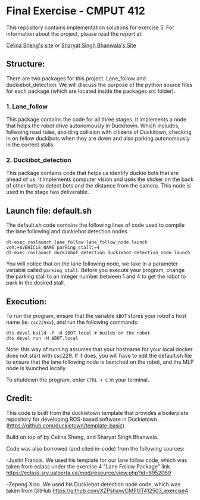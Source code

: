 # Final Exercise - CMPUT 412

This repository contains implementation solutions for exercise 5. For information about the project, please read the report at:

[Celina Sheng's site](https://sites.google.com/ualberta.ca/csheng2-cmput-412/final-project) or [Sharyat Singh Bhanwala's Site](https://sites.google.com/ualberta.ca/projects/home?authuser=0)

## Structure:

There are two packages for this project. Lane_follow and duckiebot_detection. We will discuss the purpose of the python source files for each package (which are located inside the packages src folder).

### 1. Lane_follow

This package contains the code for all three stages. It implements a node that helps the robot drive autonomously in Duckitown. Which includes, follwoing road rules, avoiding collision with citizens of Duckitown, checking in on fellow duckibots when they are down and also parking autonomously in the correct stalls. 

### 2. Duckibot_detection

This package contains code that helps us identify duckie bots that are ahead of us. It implements computer vision and uses the sticker on the back of other bots to detect bots and the distance from the camera. This node is used in the stage two deliverable. 

## Launch file: default.sh

The default.sh code contains the following lines of code used to compile the lane following and duckiebot detection nodes
```
dt-exec roslaunch lane_follow lane_follow_node.launch veh:=$VEHICLE_NAME parking_stall:=4
dt-exec roslaunch duckiebot_detection duckiebot_detection_node.launch
```
You will notice that on the lane following node, we take in a parameter variable called `parking_stall`. Before you execute your program, change the parking stall to an integer number between 1 and 4 to get the robot to park in the desired stall.

## Execution:

To run the program, ensure that the variable `$BOT` stores your robot's host name (ie. `csc229xx`), and run the following commands:

```
dts devel build -f -H $BOT.local # builds on the robot
dts devel run -H $BOT.local
```

Note: this way of running assumes that your hostname for your local docker does not start with csc229. If it does, you will have to edit the default.sh file to ensure that the lane following node is launched on the robot, and the MLP node is launched locally.

To shutdown the program, enter `CTRL + C` in your terminal.

## Credit:

This code is built from the duckietown template that provides a boilerplate repository for developing ROS-based software in Duckietown (https://github.com/duckietown/template-basic).

Build on top of by Celina Sheng, and Sharyat Singh Bhanwala.


Code was also borrowed (and cited in-code) from the following sources:

-Justin Francis. We used his template for our lane follow code, which was taken from eclass under the exercise 4 "Lane Follow Package" link. https://eclass.srv.ualberta.ca/mod/resource/view.php?id=6952069

-Zepeng Xiao. We used his Duckiebot detection node code, which was taken from GitHub https://github.com/XZPshaw/CMPUT412503_exercise4
